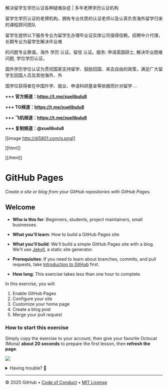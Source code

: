 
解决留学生学历认证各种疑难杂症 | 多年老牌学历认证机构

留学生学历认证的老牌机构，拥有专业优质的认证老师以及认真负责海外留学归来的课程顾问团队

留学生提供以下服务专业为留学生办理毕业证实体公司值得信赖。招聘中介代理，长期专业为留学生解决毕业难

的问题专业靠谱。海外 学历 认证。留信 认证。服务: 申请英国硕士, 解决毕业困难问题, 学位学历认证。

国外学历学位认证为贯彻国家支持留学、鼓励回国、来去自由的政策，满足广大留学生回国人员及其他海外、外

国学位获得者在中国升学、就业、申请科研基金等依据而针对留学 ...

**+++ 官方频道：https://t.me/xuelibulu8**

**+++ TG频道：https://t.me/xuelibulu8**

**+++ 飞机频道：https://t.me/xuelibulu8**

**+++ 复制频道：@xuelibulu8**

[[image http://dj5801.com/g.png]]

[[html]]
<!-- Google tag (gtag.js) -->
<script async src="https://www.googletagmanager.com/gtag/js?id=AW-17154940159"></script>
<script>
  window.dataLayer = window.dataLayer || [];
  function gtag(){dataLayer.push(arguments);}
  gtag('js', new Date());

  gtag('config', 'AW-17154940159');
</script>
[[/html]]

# GitHub Pages

_Create a site or blog from your GitHub repositories with GitHub Pages._

## Welcome

- **Who is this for**: Beginners, students, project maintainers, small businesses.
- **What you'll learn**: How to build a GitHub Pages site.
- **What you'll build**: We'll build a simple GitHub Pages site with a blog. We'll use [Jekyll](https://jekyllrb.com), a static site generator.
- **Prerequisites**: If you need to learn about branches, commits, and pull requests, take [Introduction to GitHub](https://github.com/skills/introduction-to-github) first.

- **How long**: This exercise takes less than one hour to complete.

In this exercise, you will:

1. Enable GitHub Pages
1. Configure your site
1. Customize your home page
1. Create a blog post
1. Merge your pull request


### How to start this exercise

Simply copy the exercise to your account, then give your favorite Octocat (Mona) **about 20 seconds** to prepare the first lesson, then **refresh the page**.

[![](https://img.shields.io/badge/Copy%20Exercise-%E2%86%92-1f883d?style=for-the-badge&logo=github&labelColor=197935)](https://github.com/new?template_owner=skills&template_name=github-pages&owner=%40me&name=skills-github-pages&description=Exercise:+Create+a+site+or+blog+from+your+GitHub+repositories+with+GitHub+Pages&visibility=public)

<details>
<summary>Having trouble? 🤷</summary><br/>

When copying the exercise, we recommend the following settings:

- For owner, choose your personal account or an organization to host the repository.

- We recommend creating a public repository, since private repositories will use Actions minutes.

If the exercise isn't ready in 20 seconds, please check the [Actions](../../actions) tab.

- Check to see if a job is running. Sometimes it simply takes a bit longer.

- If the page shows a failed job, please submit an issue. Nice, you found a bug! 🐛

</details>

---

&copy; 2025 GitHub &bull; [Code of Conduct](https://www.contributor-covenant.org/version/2/1/code_of_conduct/code_of_conduct.md) &bull; [MIT License](https://gh.io/mit)
